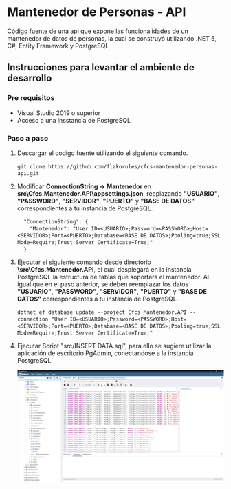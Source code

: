 # Mantenedor de Personas - API

Código fuente de una api que expone las funcionalidades de un mantenedor de datos de personas, la cual se construyó utilizando .NET 5, C#, Entity Framework y PostgreSQL

## Instrucciones para levantar el ambiente de desarrollo

### Pre requisitos

* Visual Studio 2019 o superior
* Acceso a una insstancia de PostgreSQL

### Paso a paso

1. Descargar el codigo fuente utilizando el siguiente comando.

   ```
   git clone https://github.com/flakorules/cfcs-mantenedor-personas-api.git
   ```
2. Modificar **ConnectionString -> Mantenedor** en **src\Cfcs.Mantenedor.API\appsettings.json**, reeplazando **"USUARIO"**, **"PASSWORD"**, **"SERVIDOR"**, **"PUERTO"** y **"BASE DE DATOS"** correspondientes a tu instancia de PostgreSQL.

   ```
     "ConnectionString": {
       "Mantenedor": "User ID=<USUARIO>;Password=<PASSWORD>;Host=<SERVIDOR>;Port=<PUERTO>;Database=<BASE DE DATOS>;Pooling=true;SSL Mode=Require;Trust Server Certificate=True;"
     }
   ```
3. Ejecutar el siguiente comando desde directorio **\src\Cfcs.Mantenedor.API**, el cual desplegará en la instancia PostgreSQL la estructura de tablas que soportará el mantenedor. Al igual que en el paso anterior, se deben reemplazar los datos **"USUARIO"**, **"PASSWORD"**, **"SERVIDOR"**, **"PUERTO"** y **"BASE DE DATOS"** correspondientes a tu instancia de PostgreSQL.

   ```
   dotnet ef database update --project Cfcs.Mantenedor.API --connection "User ID=<USUARIO>;Password=<PASSWORD>;Host=<SERVIDOR>;Port=<PUERTO>;Database=<BASE DE DATOS>;Pooling=true;SSL Mode=Require;Trust Server Certificate=True;"
   ```
4. Ejecutar Script "src/INSERT DATA.sql", para ello se sugiere utilizar la aplicación de escritorio PgAdmin, conectandose a la instancia PostgreSQL

   ![](assets/20220622_174153_PgAdmin.PNG)
